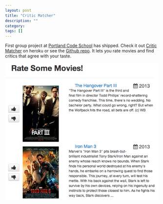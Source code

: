 ```yaml
---
layout: post
title: "Critic Matcher"
description: ""
category:
tags: []
---
```


First group project at [Portland Code School][school] has
shipped. Check it out [Critic Matcher][critic] on heroku or see the [Github repo][repo]. It lets you rate movies and find critics that agree with your taste.

![Critic Matcher Site](/images/blog/critic_matcher.png)

[school]: http://portlandcodeschool.com
[critic]: http://critic-critic.herokuapp.com
[repo]: https://github.com/ShaneDelmore/critic_critic
